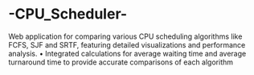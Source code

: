 # -CPU_Scheduler-
Web application for comparing various CPU scheduling algorithms like FCFS, SJF and SRTF, featuring  detailed visualizations and performance analysis. • Integrated calculations for average waiting time and average turnaround time to provide accurate  comparisons of each algorithm
